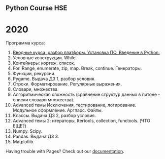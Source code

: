 ## Python Course HSE

# 2020
Программа курса:
1. [Вводные курса, разбор платформ. Установка ПО. Введение в Python.](https://github.com/svdcvt/math_python_hse_2020/blob/master/lectures/lecture01_intro_slides.ipynb)
2. Условные конструкции. While.
3. Контейнеры: кортеж, список.
4. For. Range, enumerate, zip, map. Break, continue. Генераторы.
5. Функции, рекурсии.
6. Pygame. Выдача ДЗ 1, разбор условия.
7. Строки. Форматирование. Регулярные выражения.
8. Словари, множества. 
9. Алгоритмическая сложность (сравнение структур данных в питоне - списки словари множества).
10. Advanced темы Исключения, тестирование, логирование. Модульное оформление. Аргпарс. Файлы. 
11. Классы. Выдача ДЗ 2, разбор условия.
12. Advanced темы 2: итераторы, Itertools, collection, functools. (ЧТО ЕЩЕ?)
13. Numpy. Scipy. 
14. Pandas. Выдача ДЗ 3.
15. Matplotlib.



Having trouble with Pages? Check out our [documentation](https://docs.github.com/categories/github-pages-basics/).
